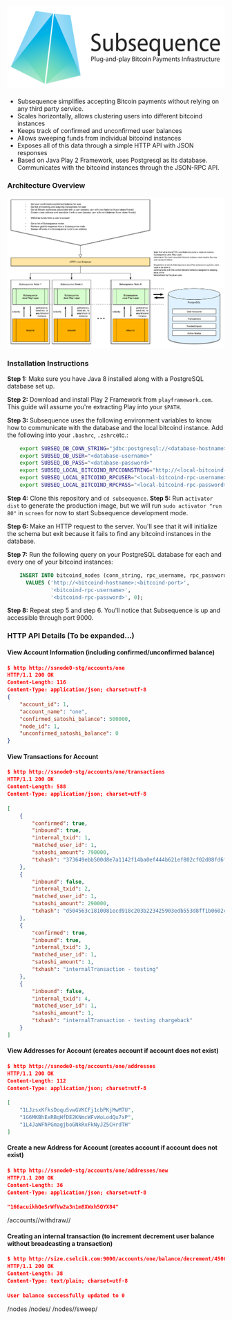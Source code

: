 ![](https://raw.githubusercontent.com/canselcik/subsequence/master/public/images/logo.png)
---
- Subsequence simplifies accepting Bitcoin payments without relying on any third party service.
- Scales horizontally, allows clustering users into different bitcoind instances
- Keeps track of confirmed and unconfirmed user balances
- Allows sweeping funds from individual bitcoind instances
- Exposes all of this data through a simple HTTP API with JSON responses
- Based on Java Play 2 Framework, uses Postgresql as its database. Communicates with the bitcoind instances 
through the JSON-RPC API.

### Architecture Overview
![](https://raw.githubusercontent.com/canselcik/subsequence/master/public/images/architecture.png)

### Installation Instructions
**Step 1:** Make sure you have Java 8 installed along with a PostgreSQL database set up.

**Step 2:** Download and install Play 2 Framework from `playframework.com`. This guide will assume you're extracting Play
into your `$PATH`.

**Step 3:** Subsequence uses the following environment variables to know how to communicate with the database and the
local bitcoind instance. Add the following into your `.bashrc`, `.zshrc`etc.:

```bash
    export SUBSEQ_DB_CONN_STRING="jdbc:postgresql://<database-hostname>:<port>/<database-name>"
    export SUBSEQ_DB_USER="<database-username>"
    export SUBSEQ_DB_PASS="<database-password>"
    export SUBSEQ_LOCAL_BITCOIND_RPCCONNSTRING="http://<local-bitcoind-hostname-likely-localhost>:<port-likely-8332>"
    export SUBSEQ_LOCAL_BITCOIND_RPCUSER="<local-bitcoind-rpc-username>"
    export SUBSEQ_LOCAL_BITCOIND_RPCPASS="<local-bitcoind-rpc-password>"
```

**Step 4:** Clone this repository and `cd subsequence`.
**Step 5:** Run `activator dist` to generate the production image, but we will run `sudo activator "run 80"` in `screen` for now to start Subsequence development mode.

**Step 6:** Make an HTTP request to the server. You'll see that it will initialize the schema but exit because it fails to find any bitcoind instances in the database.

**Step 7:** Run the following query on your PostgreSQL database for each and every one of your bitcoind instances:

```sql
    INSERT INTO bitcoind_nodes (conn_string, rpc_username, rpc_password, account_count) 
      VALUES ('http://<bitcoind-hostname>:<bitcoind-port>',
              '<bitcoind-rpc-username>',
              '<bitcoind-rpc-password>', 0);
```

**Step 8:** Repeat step 5 and step 6. You'll notice that Subsequence is up and accessible through port 9000.

### HTTP API Details (To be expanded...)
#### View Account Information (including confirmed/unconfirmed balance) 
```json
$ http http://ssnode0-stg/accounts/one
HTTP/1.1 200 OK
Content-Length: 116
Content-Type: application/json; charset=utf-8
{
    "account_id": 1,
    "account_name": "one",
    "confirmed_satoshi_balance": 500000,
    "node_id": 1,
    "unconfirmed_satoshi_balance": 0
}
```
#### View Transactions for Account
```json
$ http http://ssnode0-stg/accounts/one/transactions
HTTP/1.1 200 OK
Content-Length: 588
Content-Type: application/json; charset=utf-8

[
    {
        "confirmed": true,
        "inbound": true,
        "internal_txid": 1,
        "matched_user_id": 1,
        "satoshi_amount": 790000,
        "txhash": "373649ebb500d8e7a1142f14ba0ef444b621ef802cf02d08fd6f1f9a0e2ee208"
    },
    {
        "inbound": false,
        "internal_txid": 2,
        "matched_user_id": 1,
        "satoshi_amount": 290000,
        "txhash": "d504563c1810081ecd918c203b223425903edb553d8ff1b0602c6236c447c439"
    },
    {
        "confirmed": true,
        "inbound": true,
        "internal_txid": 3,
        "matched_user_id": 1,
        "satoshi_amount": 1,
        "txhash": "internalTransaction - testing"
    },
    {
        "inbound": false,
        "internal_txid": 4,
        "matched_user_id": 1,
        "satoshi_amount": 1,
        "txhash": "internalTransaction - testing chargeback"
    }
]
```
#### View Addresses for Account (creates account if account does not exist)
```json
$ http http://ssnode0-stg/accounts/one/addresses
HTTP/1.1 200 OK
Content-Length: 112
Content-Type: application/json; charset=utf-8

[
    "1LJzsxKfksDoquSvwGVKCFj1cbPKjMwM7U",
    "1G6MKBhExRBqHfDE2KNmcWFvWoLodQu7xP",
    "1L4JaWFhPGmagjboGNkRxFkNyJZ5CHrdTH"
]
```
#### Create a new Address for Account (creates account if account does not exist)
```json
$ http http://ssnode0-stg/accounts/one/addresses/new
HTTP/1.1 200 OK
Content-Length: 36
Content-Type: application/json; charset=utf-8

"166acuikhQeSrWfVw2a3n1m8XWxh5QYX84"
```

/accounts/<accountName>/withdraw/<amountSatoshisis>/<withdrawalAddress>

#### Creating an internal transaction (to increment decrement user balance without broadcasting a transaction) 
```json
$ http http://size.cselcik.com:9000/accounts/one/balance/decrement/450000/testing%20chargeback                                                                                                                                   user@UMBP
HTTP/1.1 200 OK
Content-Length: 38
Content-Type: text/plain; charset=utf-8

User balance successfully updated to 0
```

/nodes
/nodes/<nodeId>
/nodes/<nodeId>/sweep/<sweepAddress>
```